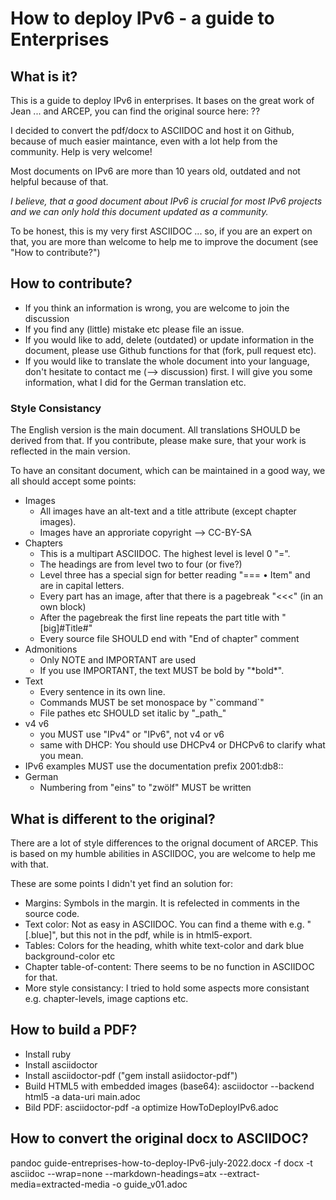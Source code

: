 # How to deploy IPv6 - a guide to Enterprises

## What is it?
This is a guide to deploy IPv6 in enterprises. It bases on the great work of Jean ... and ARCEP, you can find the original source here: ??

I decided to convert the pdf/docx to ASCIIDOC and host it on Github, because of much easier maintance, even with a lot help from the community. Help is very welcome!

Most documents on IPv6 are more than 10 years old, outdated and not helpful because of that. 

*I believe, that a good document about IPv6 is crucial for most IPv6 projects and we can only hold this document updated as a community.*

To be honest, this is my very first ASCIIDOC ... so, if you are an expert on that, you are more than welcome to help me to improve the document (see "How to contribute?")

## How to contribute?
* If you think an information is wrong, you are welcome to join the discussion
* If you find any (little) mistake etc please file an issue.
* If you would like to add, delete (outdated) or update information in the document, please use Github functions for that (fork, pull request etc).
* If you would like to translate the whole document into your language, don't hesitate to contact me (--> discussion) first. I will give you some information, what I did for the German translation etc.

### Style Consistancy
The English version is the main document. All translations SHOULD be derived from that. If you contribute, please make sure, that your work is reflected in the main version.

To have an consitant document, which can be maintained in a good way, we all should accept some points:
* Images
  * All images have an alt-text and a title attribute (except chapter images).
  * Images have an approriate copyright --> CC-BY-SA
* Chapters
  * This is a multipart ASCIIDOC. The highest level is level 0 "=".
  * The headings are from level two to four (or five?)
  * Level three has a special sign for better reading "=== • Item" and are in capital letters.
  * Every part has an image, after that there is a pagebreak "<<<" (in an own block)
  * After the pagebreak the first line repeats the part title with "[big]#Title#"
  * Every source file SHOULD end with "End of chapter" comment
* Admonitions
  * Only NOTE and IMPORTANT are used
  * If you use IMPORTANT, the text MUST be bold by "\*bold\*".
* Text
  * Every sentence in its own line.
  * Commands MUST be set monospace by "\`command\`"
  * File pathes etc SHOULD set italic by "\_path\_"
* v4 v6
  * you MUST use "IPv4" or "IPv6", not v4 or v6
  * same with DHCP: You should use DHCPv4 or DHCPv6 to clarify what you mean.
* IPv6 examples MUST use the documentation prefix 2001:db8::
* German
  * Numbering from "eins" to "zwölf" MUST be written


## What is different to the original?
There are a lot of style differences to the orignal document of ARCEP. This is based on my humble abilities in ASCIIDOC, you are welcome to help me with that.

These are some points I didn't yet find an solution for:
* Margins: Symbols in the margin. It is refelected in comments in the source code.
* Text color: Not as easy in ASCIIDOC. You can find a theme with e.g. "[.blue]", but this not in the pdf, while is in html5-export.
* Tables: Colors for the heading, whith white text-color and dark blue background-color etc
* Chapter table-of-content: There seems to be no function in ASCIIDOC for that.
* More style consistancy: I tried to hold some aspects more consistant e.g. chapter-levels, image captions etc.

## How to build a PDF?
* Install ruby
* Install asciidoctor
* Install asciidoctor-pdf ("gem install asiidoctor-pdf")
* Build HTML5 with embedded images (base64): asciidoctor --backend html5 -a data-uri main.adoc
* Bild PDF: asciidoctor-pdf -a optimize HowToDeployIPv6.adoc
  
## How to convert the original docx to ASCIIDOC?
pandoc guide-entreprises-how-to-deploy-IPv6-july-2022.docx -f docx -t asciidoc --wrap=none --markdown-headings=atx --extract-media=extracted-media -o guide_v01.adoc
